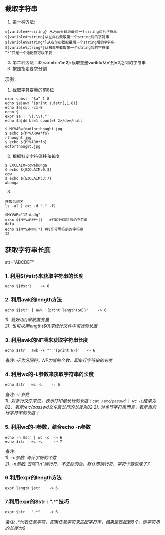 
## 截取字符串

1. 第一种方法:
```
${varible##*string} 从左向右截取最后一个string后的字符串
${varible#*string}从左向右截取第一个string后的字符串
${varible%%string*}从右向左截取最后一个string后的字符串
${varible%string*}从右向左截取第一个string后的字符串
“*”只是一个通配符可以不要
```
2. 第二种方法：${varible:n1:n2}:截取变量varible从n1到n2之间的字符串
3. 按照指定要求分割

示例：
1. 截取字符变量的前8位
```
expr substr “$a” 1 8
echo $a|awk ‘{print substr(,1,8)}'
echo $a|cut -c1-8
echo $
expr $a : ‘\(.\\).*'
echo $a|dd bs=1 count=8 2>/dev/null

$ MYVAR=foodforthought.jpg
$ echo ${MYVAR##*fo}
rthought.jpg
$ echo ${MYVAR#*fo}
odforthought.jpg
```
2. 根据特定字符偏移和长度
```
$ EXCLAIM=cowabunga
$ echo ${EXCLAIM:0:3}
cow
$ echo ${EXCLAIM:3:7}
abunga
```
3.
```
获取后缀名
ls -al | cut -d "." -f2

$MYVAR="12|dadg"
echo ${MYVAR##*|}   #打印分隔符后的字符串
dafa
echo ${MYVAR%%|*} #打印分隔符前的字符串
12
```

## 获取字符串长度

str="ABCDEF"
  
### 1. 利用${#str}来获取字符串的长度
```
echo ${#str}    -> 6
```
### 2. 利用awk的length方法
```
echo ${str} | awk '{print length($0)}'    -> 6
```
*1). 最好用{}来放置变量*  
*2). 也可以用length($0)来统计文件中每行的长度*  

### 3. 利用awk的NF项来获取字符串长度
```
echo $str | awk -F "" '{print NF}'   -> 6
```
*备注: -F为分隔符，NF为域的个数，即单行字符串的长度*

### 4. 利用wc的-L参数来获取字符串的长度
```
echo $str | wc -L    -> 6
```
*备注: -L参数*  
*1). 对多行文件来说，表示打印最长行的长度！`cat /etc/passwd | wc -L`结果为 82，表示/etc/passwd文件最长行的长度为82*
*2). 对单行字符串而言，表示当前行字符串的长度！*

### 5. 利用wc的-l参数，结合echo -n参数
```
echo -n $str | wc -c  -> 6
echo $str | wc -c     -> 7
```
*备注:*   
*1). -c参数: 统计字符的个数*  
*2). -n参数: 去除"\n"换行符，不去除的话，默认带换行符，字符个数就成了7*

### 6.利用expr的length方法
```
expr length $str    -> 6
```

### 7.利用expr的$str : ".*"技巧
```
expr $str : ".*"    -> 6
```
*备注: .\*代表任意字符，即用任意字符来匹配字符串，结果是匹配到6个，即字符串的长度为6*